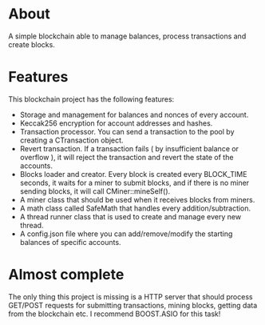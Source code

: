 # About
 A simple blockchain able to manage balances, process transactions and create blocks.

# Features
 This blockchain project has the following features:
 - Storage and management for balances and nonces of every account.
 - Keccak256 encryption for account addresses and hashes.
 - Transaction processor. You can send a transaction to the pool by creating a CTransaction object.
 - Revert transaction. If a transaction fails ( by insufficient balance or overflow ), it will reject the transaction and revert the state of the accounts.
 - Blocks loader and creator. Every block is created every BLOCK_TIME seconds, it waits for a miner to submit blocks, and if there is no miner sending blocks, it will call CMiner::mineSelf().
 - A miner class that should be used when it receives blocks from miners.
 - A math class called SafeMath that handles every addition/subtraction.
 - A thread runner class that is used to create and manage every new thread.
 - A config.json file where you can add/remove/modify the starting balances of specific accounts.

# Almost complete
 The only thing this project is missing is a HTTP server that should process GET/POST requests for submitting transactions, mining blocks, getting data from the blockchain etc. I recommend BOOST.ASIO for this task!